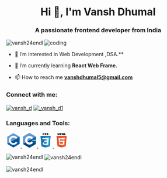 <h1 align="center">Hi 👋, I'm Vansh Dhumal</h1>
<h3 align="center">A passionate frontend developer from India</h3>

<img align="right" alt="coding" width="400" src="https://camo.githubusercontent.com/2366b34bb903c09617990fb5fff4622f3e941349e846ddb7e73df872a9d21233/68747470733a2f2f63646e2e6472696262626c652e636f6d2f75736572732f3733303730332f73637265656e73686f74732f363538313234332f6176656e746f2e676966">

<p align="left"> <img src="https://komarev.com/ghpvc/?username=vansh24endl&label=Profile%20views&color=0e75b6&style=flat" alt="vansh24endl" /> </p>

- 👀 I’m interested in Web Development ,DSA.**
- 🌱 I’m currently learning **React Web Frame.**

- 📫 How to reach me **vanshdhumal5@gmail.com**

<h3 align="left">Connect with me:</h3>
<p align="left">
<a href="https://dev.to/@vansh_d" target="blank"><img align="center" src="https://raw.githubusercontent.com/rahuldkjain/github-profile-readme-generator/master/src/images/icons/Social/devto.svg" alt="vansh_d" height="30" width="40" /></a>
<a href="https://instagram.com/_vansh_d1" target="blank"><img align="center" src="https://raw.githubusercontent.com/rahuldkjain/github-profile-readme-generator/master/src/images/icons/Social/instagram.svg" alt="_vansh_d1" height="30" width="40" /></a>
</p>

<h3 align="left">Languages and Tools:</h3>
<p align="left"> <a href="https://www.cprogramming.com/" target="_blank" rel="noreferrer"> <img src="https://raw.githubusercontent.com/devicons/devicon/master/icons/c/c-original.svg" alt="c" width="40" height="40"/> </a> <a href="https://www.w3schools.com/cpp/" target="_blank" rel="noreferrer"> <img src="https://raw.githubusercontent.com/devicons/devicon/master/icons/cplusplus/cplusplus-original.svg" alt="cplusplus" width="40" height="40"/> </a> <a href="https://www.w3schools.com/css/" target="_blank" rel="noreferrer"> <img src="https://raw.githubusercontent.com/devicons/devicon/master/icons/css3/css3-original-wordmark.svg" alt="css3" width="40" height="40"/> </a> <a href="https://www.w3.org/html/" target="_blank" rel="noreferrer"> <img src="https://raw.githubusercontent.com/devicons/devicon/master/icons/html5/html5-original-wordmark.svg" alt="html5" width="40" height="40"/> </a> </p>

<p><img align="left" src="https://github-readme-stats.vercel.app/api/top-langs?username=vansh24endl&show_icons=true&locale=en&layout=compact" alt="vansh24endl" /></p>

<p>&nbsp;<img align="center" src="https://github-readme-stats.vercel.app/api?username=vansh24endl&show_icons=true&locale=en" alt="vansh24endl" /></p>

<p><img align="center" src="https://github-readme-streak-stats.herokuapp.com/?user=vansh24endl&" alt="vansh24endl" /></p>
